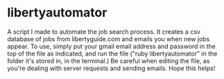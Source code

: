 libertyautomator
================

A script I made to automate the job search process. It creates a csv database of jobs from libertyguide.com and emails you when new jobs appear. To use, simply put your gmail email address and password in the top of the file as indicated, and run the file ("ruby libertyautomator" in the folder it's stored in, in the terminal.)  Be careful when editing the file, as you're dealing with server requests and sending emails. Hope this helps!
